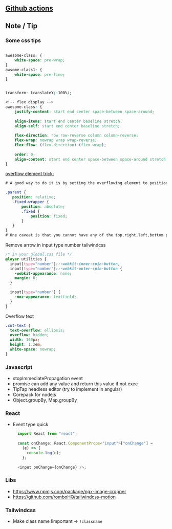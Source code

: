 ## [Github actions](https://github.com/actions)

## Note / Tip
### Some css tips
```css

awesome-class: {
    white-space: pre-wrap;
}
awsome-class1: {
    white-space: pre-line;
}


transform: translateY(-100%);

```
```css
<!-- flex display -->
awesome-class: {
    justify-content: start end center space-between space-around;
    
    align-items: start end center baseline stretch;
    align-self: start end center baseline stretch;
    
    flex-direction: row row-reverse column column-reverse;
    flex-wrap: nowrap wrap wrap-reverse;
    flex-flow: (flex-direction) (flex-wrap);
    
    order: 0;
    align-content: start end center space-between space-around stretch;
}

```
[overflow element trick:](https://stackoverflow.com/questions/12013066/how-to-ignore-parent-elements-overflowhidden-in-css)
```css
# A good way to do it is by setting the overflowing element to position:fixed (which will make it ignore the parent overflow), and then positioning it relative to the parent using this technique:

​.parent {
   position: relative;      
   .fixed-wrapper {
       position: absolute;         
       .fixed {
           position: fixed;
       }
   }
}
# One caveat is that you cannot have any of the top,right,left,bottom properties set on the fixed element (they must all be default 'auto'). If you need to adjust the position slightly, you can do so using positive/negative margins instead.
```

Remove arrow in input type number tailwindcss
```css
/* In your global.css file */
@layer utilities {
  input[type="number"]::-webkit-inner-spin-button,
  input[type="number"]::-webkit-outer-spin-button {
    -webkit-appearance: none;
    margin: 0;
  }

  input[type="number"] {
    -moz-appearance: textfield;
  }
}

```

Overflow text
```css
.cut-text { 
  text-overflow: ellipsis;
  overflow: hidden; 
  width: 160px; 
  height: 1.2em; 
  white-space: nowrap;
}
```

### Javascript
- stopImmediatePropagation event
- promise can add any value and return this value if not exec
- TipTap headless editor (try to implement in angular)
- Corepack for nodejs
- Object.groupBy, Map.groupBy

### React
- Event type quick
  ```typescript
    import React from "react";
     
    const onChange: React.ComponentProps<"input">["onChange"] =
      (e) => {
        console.log(e);
      };
     
    <input onChange={onChange} />;
  ```

### Libs
- https://www.npmjs.com/package/ngx-image-cropper
- https://github.com/romboHQ/tailwindcss-motion

### Tailwindcss
- Make class name !important -> `!classname`
